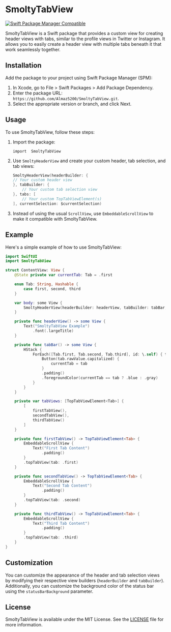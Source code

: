 
# SmoltyTabView

[![Swift Package Manager Compatible](https://img.shields.io/badge/SPM-compatible-brightgreen.svg?style=flat)](https://swift.org/package-manager/)

SmoltyTabView is a Swift package that provides a custom view for creating header views with tabs, similar to the profile views in Twitter or Instagram. It allows you to easily create a header view with multiple tabs beneath it that work seamlessly together.

## Installation

Add the package to your project using Swift Package Manager (SPM):

1.  In Xcode, go to File > Swift Packages > Add Package Dependency.
2.  Enter the package URL: `https://github.com/Almaz5200/SmoltyTabView.git`.
3.  Select the appropriate version or branch, and click Next.

## Usage

To use SmoltyTabView, follow these steps:

1.  Import the package:
        
    `import  SmoltyTabView`
    
2.  Use `SmoltyHeaderView` and create your custom header, tab selection, and tab views:
    
    ```swift
    SmoltyHeaderView(headerBuilder: {
    // Your custom header view
    }, tabBuilder: {
        // Your custom tab selection view
    }, tabs: [
        // Your custom TopTabViewElement(s)
    ], currentSelection: $currentSelection)
    ```
    
3.  Instead of using the usual `ScrollView`, use `EmbeddableScrollView` to make it compatible with SmoltyTabView.
    

## Example

Here's a simple example of how to use SmoltyTabView:

```swift
import SwiftUI
import SmoltyTabView

struct ContentView: View {
    @State private var currentTab: Tab = .first

    enum Tab: String, Hashable {
        case first, second, third
    }

    var body: some View {
        SmoltyHeaderView(headerBuilder: headerView, tabBuilder: tabBar, tabs: tabViews, currentSelection: $currentTab)
    }

    private func headerView() -> some View {
        Text("SmoltyTabView Example")
            .font(.largeTitle)
    }

    private func tabBar() -> some View {
        HStack {
            ForEach([Tab.first, Tab.second, Tab.third], id: \.self) { tab in
                Button(tab.rawValue.capitalized) {
                    currentTab = tab
                }
                .padding()
                .foregroundColor(currentTab == tab ? .blue : .gray)
            }
        }
    }

    private var tabViews: [TopTabViewElement<Tab>] {
        [
            firstTabView(),
            secondTabView(),
            thirdTabView()
        ]
    }

    private func firstTabView() -> TopTabViewElement<Tab> {
        EmbeddableScrollView {
            Text("First Tab Content")
                .padding()
        }
        .topTabView(tab: .first)
    }

    private func secondTabView() -> TopTabViewElement<Tab> {
        EmbeddableScrollView {
            Text("Second Tab Content")
                .padding()
        }
        .topTabView(tab: .second)
    }

    private func thirdTabView() -> TopTabViewElement<Tab> {
        EmbeddableScrollView {
            Text("Third Tab Content")
                .padding()
        }
        .topTabView(tab: .third)
    }
}
```

## Customization

You can customize the appearance of the header and tab selection views by modifying their respective view builders (`headerBuilder` and `tabBuilder`). Additionally, you can customize the background color of the status bar using the `statusBarBackground` parameter.

## License

SmoltyTabView is available under the MIT License. See the [LICENSE](https://github.com/Almaz5200/SmoltyTabView/blob/main/LICENSE) file for more information.
